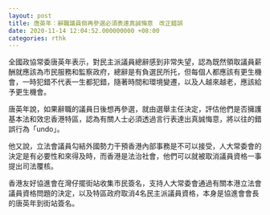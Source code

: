 ```yaml
---
layout: post
title: 唐英年：辭職議員倘再參選必須表達真誠悔意　改正錯誤
date: 2020-11-14 12:04:52.000000000 +08:00
categories: rthk
---
```


全國政協常委唐英年表示，對民主派議員總辭感到非常失望，認為既然領取議員薪酬就應該為市民服務和監察政府，總辭是有負選民所托，但每個人都應該有更生機會，一時犯錯不代表一生都犯錯，隨著時間和環境變遷，以及人越來越老，應該給予更生機會。

唐英年說，如果辭職的議員日後想再參選，就由選舉主任決定，評估他們是否擁護基本法和效忠香港特區，認為有關人士必須透過言行表達出真誠悔意，將以往的錯誤行為「undo」。

他又說，立法會議員勾結外國勢力干預香港內部事務是不可以接受，人大常委會的決定是有必要性和來得及時，而香港是法治社會，他們可以就被取消議員資格一事提出司法覆核。

香港友好協進會在灣仔擺街站收集市民簽名，支持人大常委會通過有關本港立法會議員資格問題的決定，以及特區政府取消4名民主派議員資格，本身是協進會會長的唐英年到街站簽名。
